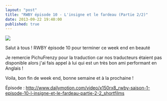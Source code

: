 ```yaml
---
layout: "post"
title: "RWBY épisode 10 - L'insigne et le fardeau (Partie 2/2)"
date: 2013-09-22 19:40:00
published: true
---
```

![](http://images1.wikia.nocookie.net/__cb20130919232948/rwby/images/thumb/f/fc/10_00001.png/250px-10_00001.png)

Salut à tous ! RWBY épisode 10 pour terminer ce week end en beauté

Je remercie PichuFrenzy pour la traduction car nos traducteurs étaient pas disponible alors j'ai fais appel à lui qui est un très bon ami performant en Anglais !

Voila, bon fin de week end, bonne semaine et à la prochaine !

Épisode : http://www.dailymotion.com/video/x150rx8_rwby-saison-1-episode-10-l-insigne-et-le-fardeau-partie-2-2_shortfilms
